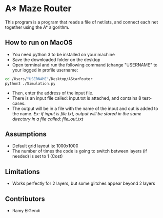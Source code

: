# A* Maze Router

This program is a program that reads a file of netlists, and connect each net together using the A* algorithm.

## How to run on MacOS

* You need python 3 to be installed on your machine
* Save the downloaded folder on the desktop
* Open terminal and run the following command (change "USERNAME" to your logged in profile username:
```bash
cd /Users/"USERNAME"/Desktop/AStarRouter
python3 ./Simulation.py
```
* Then, enter the address of the input file.
* There is an input file called: input.txt is attached, and contains 8 test-cases.
* The output will be in a file with the name of the input and out is added to the name.
_Ex: if input is file.txt, output will be stored in the same directory in a file called: file_out.txt_

## Assumptions
* Default grid layout is: 1000x1000
* The number of times the code is going to switch between layers (if needed) is set to 1 (Cost)

## Limitations
* Works perfectly for 2 layers, but some glitches appear beyond 2 layers

## Contributors
* Ramy ElGendi
